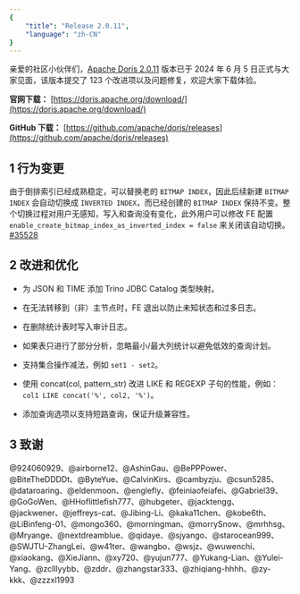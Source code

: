 ```yaml
---
{
    "title": "Release 2.0.11",
    "language": "zh-CN"
}
---
```


<!--
Licensed to the Apache Software Foundation (ASF) under one
or more contributor license agreements.  See the NOTICE file
distributed with this work for additional information
regarding copyright ownership.  The ASF licenses this file
to you under the Apache License, Version 2.0 (the
"License"); you may not use this file except in compliance
with the License.  You may obtain a copy of the License at

  http://www.apache.org/licenses/LICENSE-2.0

Unless required by applicable law or agreed to in writing,
software distributed under the License is distributed on an
"AS IS" BASIS, WITHOUT WARRANTIES OR CONDITIONS OF ANY
KIND, either express or implied.  See the License for the
specific language governing permissions and limitations
under the License.
-->

亲爱的社区小伙伴们，[Apache Doris 2.0.11](https://doris.apache.org/download/) 版本已于 2024 年 6 月 5 日正式与大家见面，该版本提交了 123 个改进项以及问题修复，欢迎大家下载体验。

**官网下载：** [https://doris.apache.org/download/](https://doris.apache.org/download/)

**GitHub 下载：** [https://github.com/apache/doris/releases](https://github.com/apache/doris/releases)



## 1 行为变更

由于倒排索引已经成熟稳定，可以替换老的 `BITMAP INDEX`，因此后续新建 `BITMAP INDEX` 会自动切换成 `INVERTED INDEX`，而已经创建的 `BITMAP INDEX` 保持不变。整个切换过程对用户无感知，写入和查询没有变化，此外用户可以修改 FE 配置 `enable_create_bitmap_index_as_inverted_index = false` 来关闭该自动切换。[#35528](https://github.com/apache/doris/pull/35528)



## 2 改进和优化

- 为 JSON 和 TIME 添加 Trino JDBC Catalog 类型映射。

- 在无法转移到（非）主节点时，FE 退出以防止未知状态和过多日志。

- 在删除统计表时写入审计日志。

- 如果表只进行了部分分析，忽略最小/最大列统计以避免低效的查询计划。

- 支持集合操作减法，例如 `set1 - set2`。

- 使用 concat(col, pattern_str) 改进 LIKE 和 REGEXP 子句的性能，例如：`col1 LIKE concat('%', col2, '%')`。

- 添加查询选项以支持短路查询，保证升级兼容性。



## 3 致谢 

@924060929、@airborne12、@AshinGau、@BePPPower、@BiteTheDDDDt、@ByteYue、@CalvinKirs、@cambyzju、@csun5285、@dataroaring、@eldenmoon、@englefly、@feiniaofeiafei、@Gabriel39、@GoGoWen、@HHoflittlefish777、@hubgeter、@jacktengg、@jackwener、@jeffreys-cat、@Jibing-Li、@kaka11chen、@kobe6th、@LiBinfeng-01、@mongo360、@morningman、@morrySnow、@mrhhsg、@Mryange、@nextdreamblue、@qidaye、@sjyango、@starocean999、@SWJTU-ZhangLei、@w41ter、@wangbo、@wsjz、@wuwenchi、@xiaokang、@XieJiann、@xy720、@yujun777、@Yukang-Lian、@Yulei-Yang、@zclllyybb、@zddr、@zhangstar333、@zhiqiang-hhhh、@zy-kkk、@zzzxl1993
